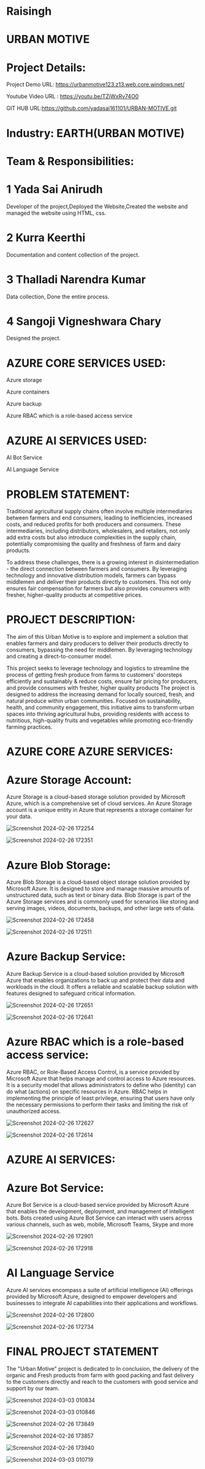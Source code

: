 # Raisingh
# URBAN MOTIVE
# Project Details:
Project Demo URL: https://urbanmotive123.z13.web.core.windows.net/

Youtube Video URL : https://youtu.be/TZjWxRv74O0

GIT HUB URL:https://github.com/yadasai161101/URBAN-MOTIVE.git
# Industry: EARTH(URBAN MOTIVE)
# Team & Responsibilities:
# 1 Yada Sai Anirudh

Developer of the project,Deployed the Website,Created the website and managed the website using HTML, css.

# 2 Kurra Keerthi

Documentation and content collection of the project.

# 3 Thalladi Narendra Kumar

Data collection, Done the entire process.

# 4 Sangoji Vigneshwara Chary

Designed the project. 
# AZURE CORE SERVICES USED:
Azure storage

Azure containers

Azure backup

Azure RBAC which is a role-based access service

# AZURE AI SERVICES USED:
AI Bot Service

AI Language Service

# PROBLEM STATEMENT:
Traditional agricultural supply chains often involve multiple intermediaries between farmers and end consumers, leading to inefficiencies, increased costs, and reduced profits for both producers and consumers. These intermediaries, including distributors, wholesalers, and retailers, not only add extra costs but also introduce complexities in the supply chain, potentially compromising the quality and freshness of farm and dairy products.

To address these challenges, there is a growing interest in disintermediation - the direct connection between farmers and consumers. By leveraging technology and innovative distribution models, farmers can bypass middlemen and deliver their products directly to customers. This not only ensures fair compensation for farmers but also provides consumers with fresher, higher-quality products at competitive prices.

# PROJECT DESCRIPTION:
The aim of this Urban Motive is to explore and implement a solution that enables farmers and dairy producers to deliver their products directly to consumers, bypassing the need for middlemen. By leveraging technology and creating a direct-to-consumer model.

This project seeks to leverage technology and logistics to streamline the process of getting fresh produce from farms to customers' doorsteps efficiently and sustainably & reduce costs, ensure fair pricing for producers, and provide consumers with fresher, higher quality products
The project is designed to address the increasing demand for locally sourced, fresh, and natural produce within urban communities. Focused on sustainability, health, and community engagement, this initiative aims to transform urban spaces into thriving agricultural hubs, providing residents with access to nutritious, high-quality fruits and vegetables while promoting eco-friendly farming practices.

# AZURE CORE AZURE SERVICES:

# Azure Storage Account:
Azure Storage is a cloud-based storage solution provided by Microsoft Azure, which is a comprehensive set of cloud services. An Azure Storage account is a unique entity in Azure that represents a storage container for your data.

![Screenshot 2024-02-26 172254](https://github.com/yadasai161101/URBAN-MOTIVE/assets/155289155/00376d8d-3c17-47b8-8954-e3eb4c142843)

![Screenshot 2024-02-26 172351](https://github.com/yadasai161101/URBAN-MOTIVE/assets/155289155/295efd1b-deee-4890-bbf1-980a048488c8)


# Azure Blob Storage:
Azure Blob Storage is a cloud-based object storage solution provided by Microsoft Azure. It is designed to store and manage massive amounts of unstructured data, such as text or binary data. Blob Storage is part of the Azure Storage services and is commonly used for scenarios like storing and serving images, videos, documents, backups, and other large sets of data.

![Screenshot 2024-02-26 172458](https://github.com/yadasai161101/URBAN-MOTIVE/assets/155289155/6fba4abb-5b85-4194-949b-020b4b37ddf0)


![Screenshot 2024-02-26 172511](https://github.com/yadasai161101/URBAN-MOTIVE/assets/155289155/147e8b82-6236-4418-a9c5-1fedec9d9be0)


# Azure Backup Service:
Azure Backup Service is a cloud-based solution provided by Microsoft Azure that enables organizations to back up and protect their data and workloads in the cloud. It offers a reliable and scalable backup solution with features designed to safeguard critical information.

![Screenshot 2024-02-26 172651](https://github.com/yadasai161101/URBAN-MOTIVE/assets/155289155/0548e0f7-e57e-45fc-a282-215944cf8833)

![Screenshot 2024-02-26 172641](https://github.com/yadasai161101/URBAN-MOTIVE/assets/155289155/34d793a2-40a1-4594-bbc8-1aae59af4f5e)


# Azure RBAC which is a role-based access service:
Azure RBAC, or Role-Based Access Control, is a service provided by Microsoft Azure that helps manage and control access to Azure resources. It is a security model that allows administrators to define who (identity) can do what (actions) on specific resources in Azure. RBAC helps in implementing the principle of least privilege, ensuring that users have only the necessary permissions to perform their tasks and limiting the risk of unauthorized access.

![Screenshot 2024-02-26 172627](https://github.com/yadasai161101/URBAN-MOTIVE/assets/158995460/bacee43e-2315-4c05-a5ed-1d1bedd24228)

![Screenshot 2024-02-26 172614](https://github.com/yadasai161101/URBAN-MOTIVE/assets/158995460/404c62c8-e71f-4a6c-9d0e-5b746c198861)

# AZURE AI SERVICES:
# Azure Bot Service:
Azure Bot Service is a cloud-based service provided by Microsoft Azure that enables the development, deployment, and management of intelligent bots. Bots created using Azure Bot Service can interact with users across various channels, such as web, mobile, Microsoft Teams, Skype and more

![Screenshot 2024-02-26 172901](https://github.com/yadasai161101/URBAN-MOTIVE/assets/155289155/fed2dae5-84fa-49fc-b9e4-9236a281f751)

![Screenshot 2024-02-26 172918](https://github.com/yadasai161101/URBAN-MOTIVE/assets/155289155/c97f6916-bc82-406b-a233-6132fd894399)

# AI Language Service
Azure AI services encompass a suite of artificial intelligence (AI) offerings provided by Microsoft Azure, designed to empower developers and businesses to integrate AI capabilities into their applications and workflows. 

![Screenshot 2024-02-26 172800](https://github.com/yadasai161101/URBAN-MOTIVE/assets/155289155/c7f952d5-a466-4f77-b4ff-29b2fada4a1e)

![Screenshot 2024-02-26 172734](https://github.com/yadasai161101/URBAN-MOTIVE/assets/155289155/6558f46d-2fef-4a57-8e66-b19f9177f0a6)


# FINAL PROJECT STATEMENT
The "Urban Motive" project is dedicated to In conclusion, the delivery of the organic and Fresh products from farm with good packing and fast delivery to the customers directly and reach to the customers with good service and support by our team.

![Screenshot 2024-03-03 010834](https://github.com/yadasai161101/URBAN-MOTIVE/assets/155289155/cdd9708e-aecd-4509-8968-e879d0de576b)

![Screenshot 2024-03-03 010846](https://github.com/yadasai161101/URBAN-MOTIVE/assets/155289155/73e174de-d88d-4477-b629-1c4ca5022049)


![Screenshot 2024-02-26 173849](https://github.com/yadasai161101/URBAN-MOTIVE/assets/155289155/8fe1c481-63b6-48fe-8d9a-a0f4f0576fa6)

![Screenshot 2024-02-26 173857](https://github.com/yadasai161101/URBAN-MOTIVE/assets/155289155/ab062416-1a74-47cb-9329-7a8886182143)

![Screenshot 2024-02-26 173940](https://github.com/yadasai161101/URBAN-MOTIVE/assets/155289155/79824866-39d5-474b-8d43-35c17869cf47)

![Screenshot 2024-03-03 010719](https://github.com/yadasai161101/URBAN-MOTIVE/assets/155289155/9072f0eb-2abd-48b5-8005-e9a5225da806)






